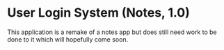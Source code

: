 # User Login System (Notes, 1.0)  
This application is a remake of a notes app but does still need work to be done to it which will hopefully come soon. 
